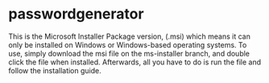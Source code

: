 # passwordgenerator
This is the Microsoft Installer Package version, (.msi) which means it can only be installed on Windows or Windows-based operating systems. To use, simply download the msi file on the ms-installer branch, and double click the file when installed. Afterwards, all you have to do is run the file and follow the installation guide.
